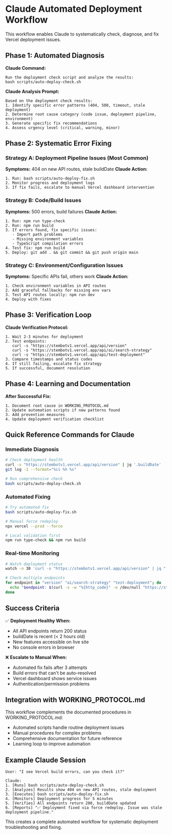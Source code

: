 # Claude Automated Deployment Workflow

This workflow enables Claude to systematically check, diagnose, and fix Vercel deployment issues.

## Phase 1: Automated Diagnosis

**Claude Command:**
```
Run the deployment check script and analyze the results:
bash scripts/auto-deploy-check.sh
```

**Claude Analysis Prompt:**
```
Based on the deployment check results:
1. Identify specific error patterns (404, 500, timeout, stale deployment)
2. Determine root cause category (code issue, deployment pipeline, environment)
3. Generate specific fix recommendations
4. Assess urgency level (critical, warning, minor)
```

## Phase 2: Systematic Error Fixing

### Strategy A: Deployment Pipeline Issues (Most Common)
**Symptoms:** 404 on new API routes, stale buildDate
**Claude Action:**
```
1. Run: bash scripts/auto-deploy-fix.sh
2. Monitor progress and deployment logs
3. If fix fails, escalate to manual Vercel dashboard intervention
```

### Strategy B: Code/Build Issues
**Symptoms:** 500 errors, build failures
**Claude Action:**
```
1. Run: npm run type-check
2. Run: npm run build
3. If errors found, fix specific issues:
   - Import path problems
   - Missing environment variables
   - TypeScript compilation errors
4. Test fix: npm run build
5. Deploy: git add . && git commit && git push origin main
```

### Strategy C: Environment/Configuration Issues
**Symptoms:** Specific APIs fail, others work
**Claude Action:**
```
1. Check environment variables in API routes
2. Add graceful fallbacks for missing env vars
3. Test API routes locally: npm run dev
4. Deploy with fixes
```

## Phase 3: Verification Loop

**Claude Verification Protocol:**
```
1. Wait 2-3 minutes for deployment
2. Test endpoints:
   curl -s "https://stembotv1.vercel.app/api/version"
   curl -s "https://stembotv1.vercel.app/api/ai/search-strategy"
   curl -s "https://stembotv1.vercel.app/api/test-deployment"
3. Compare timestamps and status codes
4. If still failing, escalate fix strategy
5. If successful, document resolution
```

## Phase 4: Learning and Documentation

**After Successful Fix:**
```
1. Document root cause in WORKING_PROTOCOL.md
2. Update automation scripts if new patterns found
3. Add prevention measures
4. Update deployment verification checklist
```

## Quick Reference Commands for Claude

### Immediate Diagnosis
```bash
# Check deployment health
curl -s "https://stembotv1.vercel.app/api/version" | jq '.buildDate'
git log -1 --format="%ci %h %s"

# Run comprehensive check
bash scripts/auto-deploy-check.sh
```

### Automated Fixing
```bash
# Try automated fix
bash scripts/auto-deploy-fix.sh

# Manual force redeploy
npx vercel --prod --force

# Local validation first
npm run type-check && npm run build
```

### Real-time Monitoring
```bash
# Watch deployment status
watch -n 30 'curl -s "https://stembotv1.vercel.app/api/version" | jq ".buildDate, .timestamp"'

# Check multiple endpoints
for endpoint in "version" "ai/search-strategy" "test-deployment"; do
  echo "$endpoint: $(curl -s -w "%{http_code}" -o /dev/null "https://stembotv1.vercel.app/api/$endpoint")"
done
```

## Success Criteria

✅ **Deployment Healthy When:**
- All API endpoints return 200 status
- buildDate is recent (< 2 hours old)
- New features accessible on live site
- No console errors in browser

❌ **Escalate to Manual When:**
- Automated fix fails after 3 attempts
- Build errors that can't be auto-resolved
- Vercel dashboard shows service issues
- Authentication/permission problems

## Integration with WORKING_PROTOCOL.md

This workflow complements the documented procedures in WORKING_PROTOCOL.md:
- Automated scripts handle routine deployment issues
- Manual procedures for complex problems
- Comprehensive documentation for future reference
- Learning loop to improve automation

## Example Claude Session

```
User: "I see Vercel build errors, can you check it?"

Claude:
1. [Runs] bash scripts/auto-deploy-check.sh
2. [Analyzes] Results show 404 on new API routes, stale deployment
3. [Executes] bash scripts/auto-deploy-fix.sh
4. [Monitors] Deployment progress for 5 minutes
5. [Verifies] All endpoints return 200, buildDate updated
6. [Reports] "✅ Deployment fixed via force redeploy. Issue was stale deployment pipeline."
```

This creates a complete automated workflow for systematic deployment troubleshooting and fixing.